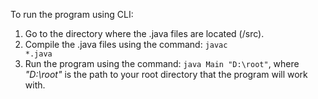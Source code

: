 To run the program using CLI:
1. Go to the directory where the .java files are located (/src).
2. Compile the .java files using the command: <code>javac *.java</code>
3. Run the program using the command: <code>java Main "D:\root"</code>, where <i>"D:\root"</i> is the path to your root directory that the program will work with.